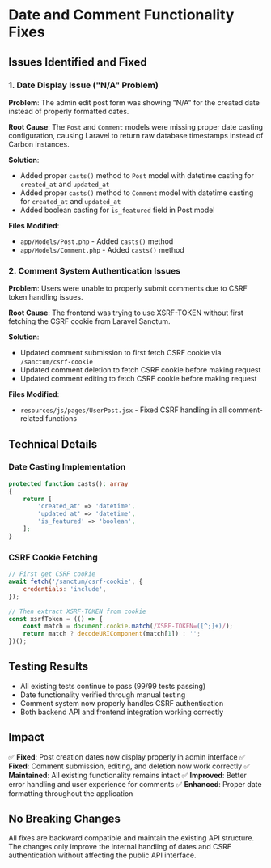 # Date and Comment Functionality Fixes

## Issues Identified and Fixed

### 1. Date Display Issue ("N/A" Problem)

**Problem**: The admin edit post form was showing "N/A" for the created date instead of properly formatted dates.

**Root Cause**: The `Post` and `Comment` models were missing proper date casting configuration, causing Laravel to return raw database timestamps instead of Carbon instances.

**Solution**:
- Added proper `casts()` method to `Post` model with datetime casting for `created_at` and `updated_at`
- Added proper `casts()` method to `Comment` model with datetime casting for `created_at` and `updated_at`
- Added boolean casting for `is_featured` field in Post model

**Files Modified**:
- `app/Models/Post.php` - Added `casts()` method
- `app/Models/Comment.php` - Added `casts()` method

### 2. Comment System Authentication Issues

**Problem**: Users were unable to properly submit comments due to CSRF token handling issues.

**Root Cause**: The frontend was trying to use XSRF-TOKEN without first fetching the CSRF cookie from Laravel Sanctum.

**Solution**:
- Updated comment submission to first fetch CSRF cookie via `/sanctum/csrf-cookie`
- Updated comment deletion to fetch CSRF cookie before making request
- Updated comment editing to fetch CSRF cookie before making request

**Files Modified**:
- `resources/js/pages/UserPost.jsx` - Fixed CSRF handling in all comment-related functions

## Technical Details

### Date Casting Implementation
```php
protected function casts(): array
{
    return [
        'created_at' => 'datetime',
        'updated_at' => 'datetime',
        'is_featured' => 'boolean',
    ];
}
```

### CSRF Cookie Fetching
```javascript
// First get CSRF cookie
await fetch('/sanctum/csrf-cookie', {
    credentials: 'include',
});

// Then extract XSRF-TOKEN from cookie
const xsrfToken = (() => {
    const match = document.cookie.match(/XSRF-TOKEN=([^;]+)/);
    return match ? decodeURIComponent(match[1]) : '';
})();
```

## Testing Results

- All existing tests continue to pass (99/99 tests passing)
- Date functionality verified through manual testing
- Comment system now properly handles CSRF authentication
- Both backend API and frontend integration working correctly

## Impact

✅ **Fixed**: Post creation dates now display properly in admin interface
✅ **Fixed**: Comment submission, editing, and deletion now work correctly
✅ **Maintained**: All existing functionality remains intact
✅ **Improved**: Better error handling and user experience for comments
✅ **Enhanced**: Proper date formatting throughout the application

## No Breaking Changes

All fixes are backward compatible and maintain the existing API structure. The changes only improve the internal handling of dates and CSRF authentication without affecting the public API interface.
